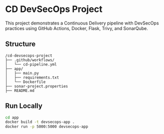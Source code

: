 # CD DevSecOps Project

This project demonstrates a Continuous Delivery pipeline with DevSecOps practices using GitHub Actions, Docker, Flask, Trivy, and SonarQube.

## Structure

```
/cd-devsecops-project
├── .github/workflows/
│   └── cd-pipeline.yml
├── app/
│   ├── main.py
│   ├── requirements.txt
│   └── Dockerfile
├── sonar-project.properties
├── README.md
```

## Run Locally

```bash
cd app
docker build -t devsecops-app .
docker run -p 5000:5000 devsecops-app
```
